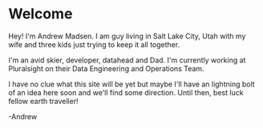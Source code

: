 # Welcome

Hey! I'm Andrew Madsen. I am guy living in Salt Lake City, Utah with my wife and three kids just trying to keep it all together. 

I'm an avid skier, developer, datahead and Dad. I'm currently working at Pluralsight on their Data Engineering and Operations Team.

I have no clue what this site will be yet but maybe I'll have an lightning bolt of an idea here soon and we'll find some direction. Until then, best luck fellow earth traveller!

-Andrew
